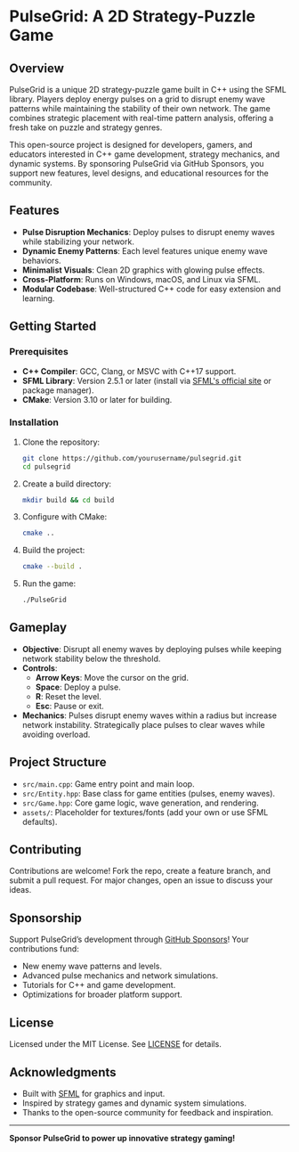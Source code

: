 # PulseGrid: A 2D Strategy-Puzzle Game

## Overview
PulseGrid is a unique 2D strategy-puzzle game built in C++ using the SFML library. Players deploy energy pulses on a grid to disrupt enemy wave patterns while maintaining the stability of their own network. The game combines strategic placement with real-time pattern analysis, offering a fresh take on puzzle and strategy genres.

This open-source project is designed for developers, gamers, and educators interested in C++ game development, strategy mechanics, and dynamic systems. By sponsoring PulseGrid via GitHub Sponsors, you support new features, level designs, and educational resources for the community.

## Features
- **Pulse Disruption Mechanics**: Deploy pulses to disrupt enemy waves while stabilizing your network.
- **Dynamic Enemy Patterns**: Each level features unique enemy wave behaviors.
- **Minimalist Visuals**: Clean 2D graphics with glowing pulse effects.
- **Cross-Platform**: Runs on Windows, macOS, and Linux via SFML.
- **Modular Codebase**: Well-structured C++ code for easy extension and learning.

## Getting Started

### Prerequisites
- **C++ Compiler**: GCC, Clang, or MSVC with C++17 support.
- **SFML Library**: Version 2.5.1 or later (install via [SFML's official site](https://www.sfml-dev.org/) or package manager).
- **CMake**: Version 3.10 or later for building.

### Installation
1. Clone the repository:
   ```bash
   git clone https://github.com/yourusername/pulsegrid.git
   cd pulsegrid
   ```
2. Create a build directory:
   ```bash
   mkdir build && cd build
   ```
3. Configure with CMake:
   ```bash
   cmake ..
   ```
4. Build the project:
   ```bash
   cmake --build .
   ```
5. Run the game:
   ```bash
   ./PulseGrid
   ```

## Gameplay
- **Objective**: Disrupt all enemy waves by deploying pulses while keeping network stability below the threshold.
- **Controls**:
  - **Arrow Keys**: Move the cursor on the grid.
  - **Space**: Deploy a pulse.
  - **R**: Reset the level.
  - **Esc**: Pause or exit.
- **Mechanics**: Pulses disrupt enemy waves within a radius but increase network instability. Strategically place pulses to clear waves while avoiding overload.

## Project Structure
- `src/main.cpp`: Game entry point and main loop.
- `src/Entity.hpp`: Base class for game entities (pulses, enemy waves).
- `src/Game.hpp`: Core game logic, wave generation, and rendering.
- `assets/`: Placeholder for textures/fonts (add your own or use SFML defaults).

## Contributing
Contributions are welcome! Fork the repo, create a feature branch, and submit a pull request. For major changes, open an issue to discuss your ideas.

## Sponsorship
Support PulseGrid’s development through [GitHub Sponsors](https://github.com/sponsors/samdshaba)! Your contributions fund:
- New enemy wave patterns and levels.
- Advanced pulse mechanics and network simulations.
- Tutorials for C++ and game development.
- Optimizations for broader platform support.

## License
Licensed under the MIT License. See [LICENSE](LICENSE) for details.

## Acknowledgments
- Built with [SFML](https://www.sfml-dev.org/) for graphics and input.
- Inspired by strategy games and dynamic system simulations.
- Thanks to the open-source community for feedback and inspiration.

---

**Sponsor PulseGrid to power up innovative strategy gaming!**
